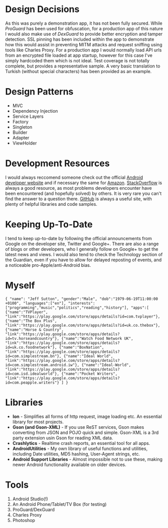 Design Decisions
================

As this was purely a demonstration app, it has not been fully secured.  While _ProGuard_ has been used for obfuscation, for a production app of this nature I would also make use of _DexGuard_ to
provide better encryption and tamper detection.  SSL pinning has been included within the app to demonstrate how this would assist in preventing MITM attacks and request sniffing using tools like
Charles Proxy.  For a production app I would normally load API urls from an encrypted file loaded at app startup, however for this case I've simply hardcoded them which is not ideal.  Test
coverage is not totally complete, but provides a representative sample.  A very basic translation to Turkish (without special characters) has been provided as an example.


Design Patterns
===============
* MVC
* Dependency Injection
* Service Layers
* Factory
* Singleton
* Builder
* Adapter
* ViewHolder

Development Resources
=====================

I would always reccomend someone check out the official [Android developer website](http://developer.android.com/) and if necessary the same for [Amazon](http://developer.amazon.com/).
[StackOverflow](http://stackoverflow.com/) is always a good resource, as most problems developers encounter have been encountered (and hopefully solved) by others.  It is very rare you can't find
the answer to a question there. [GitHub](https://github.com/) is always a useful site, with plenty of helpful libraries and code samples.


Keeping Up-To-Date
==================

I tend to keep up-to-date by following the official announcements from Google on the developer site, Twitter and Google+.  There are also a range of blogs or other developers, who I generally follow
on Google+ to get the latest news and views.  I would also tend to check the Technology section of the Guardian, even if you have to allow for delayed reposting of events, and a noticeable
pro-Apple/anti-Android bias.


Myself
======

`{
	"name": "Jeff Sutton",
	"gender":"Male",
	"dob":"1979-06-19T11:00:00 +0100",
	"languages":["en"],
	"interests":["programming","music","politics","reading","history"],
	"apps":[
		{"name":"TVPlayer", "link":"https://play.google.com/store/apps/details?id=com.tvplayer"},
		{"name":"The Box Plus", "link":"https://play.google.com/store/apps/details?id=uk.co.thebox"},
		{"name":"Horse & Country", "link":"https://play.google.com/store/apps/details?id=tv.horseandcountry"},
		{"name":"Watch Food Network UK", "link":"https://play.google.com/store/apps/details?id=uk.co.foodnetwork"},
		{"name":"BoxNation", "link":"https://play.google.com/store/apps/details?id=com.simplestream.bn"},
		{"name":"Ideal World", "link":"https://play.google.com/store/apps/details?id=com.simplestream.android.iw"},
		{"name":"Ideal-World", "link":"https://play.google.com/store/apps/details?id=com.isd.idealworld"},
		{"name":"Pocket Writers", "link":"https://play.google.com/store/apps/details?id=com.peapple.writers"}
	]
}`


Libraries
=========
* __Ion__ - Simplifies all forms of http request, image loading etc.  An essential library for most projects.
* __Gson (and Gson-XML)__ - If you use ReST services, Gson makes converting from JSON and POJO quick and simple.  Gson-XML is a 3rd party extension usin Gson for reading XML data.
* __Crashlytics__ - Realtime crash reports, an essential tool for all apps.
* __AndroidUtilities__ - My own library of useful functions and utilities, including Date utilities, MD5 hashing, User-Agent strings, etc.
* __Android Support Libraries__ - Almost impossible not to use these, making newer Android functionality available on older devices.



Tools
=====
1. Android Studio(!)
2. An Android Phone/Tablet/TV Box (for testing)
3. ProGuard/DexGuard
4. Charles Proxy
5. Photoshop


